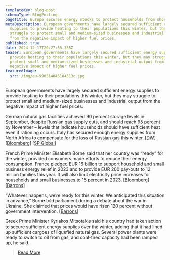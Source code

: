 ```yaml
---
templateKey: blog-post
schemaType: BlogPosting
pageTitle: Europe secures energy stocks to protect households from shortages
metaDescription: European governments have largely secured sufficient energy
  supplies to provide heating to their populations this winter, but they may
  struggle to protect small and medium-sized businesses and industrial output
  from the negative impact of higher fuel prices.
published: true
date: 2024-12-17T20:27:55.355Z
teaser: European governments have largely secured sufficient energy supplies to
  provide heating to their populations this winter, but they may struggle to
  protect small and medium-sized businesses and industrial output from the
  negative impact of higher fuel prices.
featuredImage:
  src: /img/eu-990514045104513c.jpg
---
```

European governments have largely secured sufficient energy supplies to provide heating to their populations this winter, but they may struggle to protect small and medium-sized businesses and industrial output from the negative impact of higher fuel prices.

German natural gas facilities achieved 90 percent storage levels in September, despite Russian gas supply cuts, and should reach 95 percent by November – levels that indicate households should have sufficient heat even if rationing occurs. Italy has secured enough energy supplies from North Africa to compensate for the loss of Russian gas this winter. [[DW](https://cpgfacultyoflawthammasatuniversity.createsend1.com/t/d-l-zliydkt-l-utu/)] [[Bloomberg](https://cpgfacultyoflawthammasatuniversity.createsend1.com/t/d-l-zliydkt-l-uil/)] [[SP Global](https://cpgfacultyoflawthammasatuniversity.createsend1.com/t/d-l-zliydkt-l-uir/)]

French Prime Minister Elisabeth Borne said that her country was “ready” for the winter, provided consumers made efforts to reduce their energy consumption. France pledged EUR 16 billion to support household and small business energy relief in 2023 and to provide EUR 200 pay-outs to 12 million families this year. It will also limit electricity price increases for households and small businesses to 15 percent in 2023. [[Bloomberg](https://cpgfacultyoflawthammasatuniversity.createsend1.com/t/d-l-zliydkt-l-uiy/)] [[Barrons](https://cpgfacultyoflawthammasatuniversity.createsend1.com/t/d-l-zliydkt-l-uij/)]

“Whatever happens, we’re ready for this winter. We anticipated this situation in advance,” Borne told parliament during a debate about the war in Ukraine. She claimed that prices would have risen 120 percent without government intervention. [[Barrons](https://cpgfacultyoflawthammasatuniversity.createsend1.com/t/d-l-zliydkt-l-uit/)]

Greek Prime Minister Kyriakos Mitsotakis said his country had taken action to secure sufficient energy supplies over the winter, adding that it had lined up sufficient cargoes of liquefied natural gas. Several power plants were ready to switch to oil from gas, and coal-fired capacity had been ramped up, he said.



> [R﻿ead More](https://createsend.com/t/d-A6A94E93EE1A1A842540EF23F30FEDED)